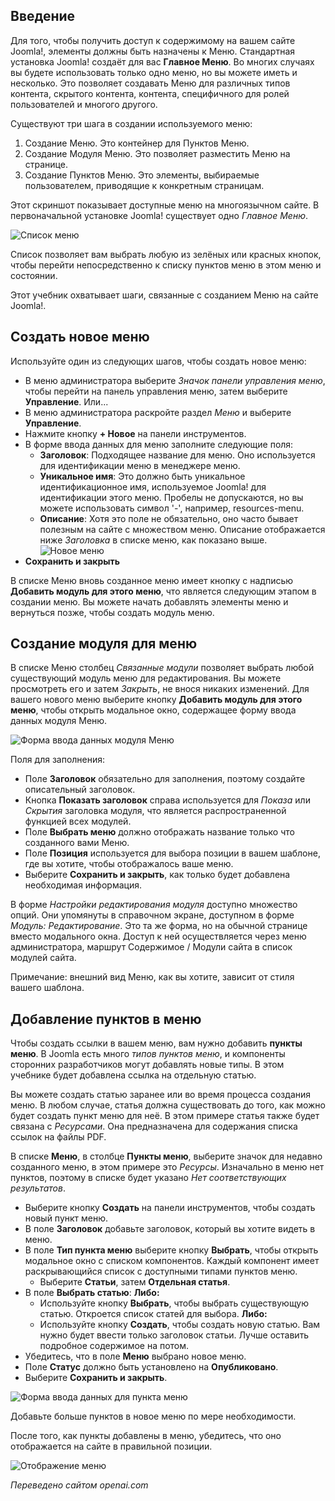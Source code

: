 <!-- Filename: J4.x:Adding_a_New_Menu / Display title: Добавление нового меню  -->

## Введение

Для того, чтобы получить доступ к содержимому на вашем сайте Joomla!, элементы должны быть назначены к Меню. Стандартная установка Joomla! создаёт для вас **Главное Меню**. Во многих случаях вы будете использовать только одно меню, но вы можете иметь и несколько. Это позволяет создавать Меню для различных типов контента, скрытого контента, контента, специфичного для ролей пользователей и многого другого.

Существуют три шага в создании используемого меню:

1. Создание Меню. Это контейнер для Пунктов Меню.
2. Создание Модуля Меню. Это позволяет разместить Меню на странице.
3. Создание Пунктов Меню. Это элементы, выбираемые пользователем, приводящие к конкретным страницам.

Этот скриншот показывает доступные меню на многоязычном сайте. В первоначальной установке Joomla! существует одно *Главное Меню*.

![Список меню](../../../en/images/menus/menus-manage.png)

Список позволяет вам выбрать любую из зелёных или красных кнопок, чтобы перейти непосредственно к списку пунктов меню в этом меню и состоянии.

Этот учебник охватывает шаги, связанные с созданием Меню на сайте Joomla!.

## Создать новое меню

Используйте один из следующих шагов, чтобы создать новое меню:

- В меню администратора выберите *Значок панели управления меню*, чтобы перейти на панель управления меню, затем выберите **Управление**. Или...
- В меню администратора раскройте раздел *Меню* и выберите **Управление**.
- Нажмите кнопку **+ Новое** на панели инструментов.
- В форме ввода данных для меню заполните следующие поля:
  - **Заголовок**: Подходящее название для меню. Оно используется для идентификации меню в менеджере меню.
  - **Уникальное имя**: Это должно быть уникальное идентификационное имя, используемое Joomla! для идентификации этого меню. Пробелы не допускаются, но вы можете использовать символ '-', например, resources-menu.
  - **Описание**: Хотя это поле не обязательно, оно часто бывает полезным на сайте с множеством меню. Описание отображается ниже *Заголовка* в списке меню, как показано выше.<br>
    ![Новое меню](../../../en/images/menus/menus-new.png)
- **Сохранить и закрыть**

В списке Меню вновь созданное меню имеет кнопку с надписью **Добавить модуль для этого меню**, что является следующим этапом в создании меню. Вы можете начать добавлять элементы меню и вернуться позже, чтобы создать модуль меню.

## Создание модуля для меню

В списке Меню столбец *Связанные модули* позволяет выбрать любой существующий модуль меню для редактирования. Вы можете просмотреть его и затем *Закрыть*, не внося никаких изменений. Для вашего нового меню выберите кнопку **Добавить модуль для этого меню**, чтобы открыть модальное окно, содержащее форму ввода данных модуля Меню.

![Форма ввода данных модуля Меню](../../../en/images/menus/menus-module.png)

Поля для заполнения:

* Поле **Заголовок** обязательно для заполнения, поэтому создайте описательный заголовок.
* Кнопка **Показать заголовок** справа используется для *Показа* или *Скрытия* заголовка модуля, что является распространенной функцией всех модулей.
* Поле **Выбрать меню** должно отображать название только что созданного вами Меню.
* Поле **Позиция** используется для выбора позиции в вашем шаблоне, где вы хотите, чтобы отображалось ваше меню.
* Выберите **Сохранить и закрыть**, как только будет добавлена необходимая информация.

В форме *Настройки редактирования модуля* доступно множество опций. Они упомянуты в справочном экране, доступном в форме *Модуль: Редактирование*. Это та же форма, но на обычной странице вместо модального окна. Доступ к ней осуществляется через меню администратора, маршрут Содержимое / Модули сайта в список модулей сайта.

Примечание: внешний вид Меню, как вы хотите, зависит от стиля вашего шаблона.

## Добавление пунктов в меню

Чтобы создать ссылки в вашем меню, вам нужно добавить **пункты меню**. В Joomla есть много *типов пунктов меню*, и компоненты сторонних разработчиков могут добавлять новые типы. В этом учебнике будет добавлена ссылка на отдельную статью.

Вы можете создать статью заранее или во время процесса создания меню. В любом случае, статья должна существовать до того, как можно будет создать пункт меню для неё. В этом примере статья также будет связана с *Ресурсами*. Она предназначена для содержания списка ссылок на файлы PDF.

В списке **Меню**, в столбце **Пункты меню**, выберите значок для недавно созданного меню, в этом примере это *Ресурсы*. Изначально в меню нет пунктов, поэтому в списке будет указано *Нет соответствующих результатов*.

- Выберите кнопку **Создать** на панели инструментов, чтобы создать новый пункт меню.
- В поле **Заголовок** добавьте заголовок, который вы хотите видеть в меню.
- В поле **Тип пункта меню** выберите кнопку **Выбрать**, чтобы открыть модальное окно с списком компонентов. Каждый компонент имеет раскрывающийся список с доступными типами пунктов меню.
  - Выберите **Статьи**, затем **Отдельная статья**.
- В поле **Выбрать статью**: **Либо:**
  - Используйте кнопку **Выбрать**, чтобы выбрать существующую статью. Откроется список статей для выбора. **Либо:**
  - Используйте кнопку **Создать**, чтобы создать новую статью. Вам нужно будет ввести только заголовок статьи. Лучше оставить подробное содержимое на потом.
- Убедитесь, что в поле **Меню** выбрано новое меню.
- Поле **Статус** должно быть установлено на **Опубликовано**.
- Выберите **Сохранить и закрыть**.

![Форма ввода данных для пункта меню](../../../en/images/menus/menus-single-article.png)

Добавьте больше пунктов в новое меню по мере необходимости.

После того, как пункты добавлены в меню, убедитесь, что оно отображается на сайте в правильной позиции.

![Отображение меню](../../../en/images/menus/menus-display.png)

*Переведено сайтом openai.com*

